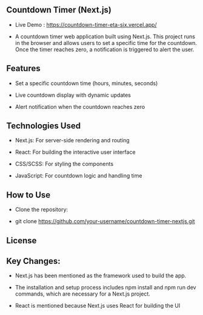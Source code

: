 ## Countdown Timer (Next.js)

* Live Demo : https://countdown-timer-eta-six.vercel.app/

* A countdown timer web application built using Next.js. This project runs in the browser and allows users to set a specific time for the countdown. Once the timer reaches zero, a notification is triggered to alert the user.

## Features

* Set a specific countdown time (hours, minutes, seconds)

* Live countdown display with dynamic updates

* Alert notification when the countdown reaches zero

## Technologies Used

* Next.js: For server-side rendering and routing

* React: For building the interactive user interface

* CSS/SCSS: For styling the components

* JavaScript: For countdown logic and handling time

## How to Use

* Clone the repository:

* git clone https://github.com/your-username/countdown-timer-nextjs.git

## License

## Key Changes:

* Next.js has been mentioned as the framework used to build the app.

* The installation and setup process includes npm install and npm run dev commands, which are necessary for a Next.js project.

* React is mentioned because Next.js uses React for building the UI
